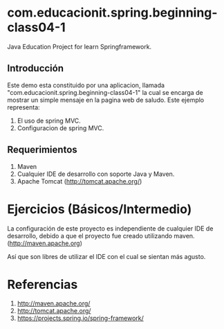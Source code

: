 # com.educacionit.spring.beginning-class04-1
Java Education Project for learn Springframework.



## Introducción
Este demo esta constituido por una aplicacion, llamada "com.educacionit.spring.beginning-class04-1" la cual se encarga de
mostrar un simple mensaje en la pagina web de saludo. Este ejemplo representa:

1. El uso de spring MVC.
2. Configuracion de spring MVC.


## Requerimientos
1. Maven
2. Cualquier IDE de desarrollo con soporte Java y Maven.
3. Apache Tomcat (http://tomcat.apache.org/)



Ejercicios (Básicos/Intermedio)
==========

La configuración de este proyecto es independiente de cualquier IDE de desarrollo, debido a que el proyecto
fue creado utilizando maven. (http://maven.apache.org)

Así que son libres de utilizar el IDE con el cual se sientan más agusto.


Referencias
===========

1. http://maven.apache.org/
2. http://tomcat.apache.org/
2. https://projects.spring.io/spring-framework/